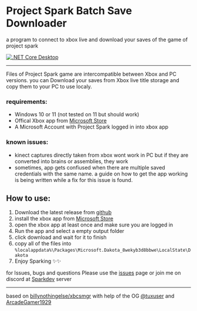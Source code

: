 # Project Spark Batch Save Downloader 
a program to connect to xbox live and download your saves of the game of project spark

[![.NET Core Desktop](https://github.com/ProjectSparkDev/ProjectSparkBatchSaveDownloader/actions/workflows/dotnet-desktop.yml/badge.svg)](https://github.com/ProjectSparkDev/ProjectSparkBatchSaveDownloader/actions/workflows/dotnet-desktop.yml)

***

Files of Project Spark game are intercompatible between Xbox and PC versions. you can Download your saves from Xbox live title storage and copy them to your PC to use localy.

### requirements:
* Windows 10 or 11 (not tested on 11 but should work)
* Offical Xbox app from [Microsoft Store](https://www.microsoft.com/store/productId/9MV0B5HZVK9Z)
* A Microsoft Account with Project Spark logged in into xbox app

### known issues:
* kinect captures directly taken from xbox wont work in PC but if they are converted into brains or assemblies, they work
* sometimes, app gets confiused when there are multiple saved credentials with the same name. a guide on how to get the app working is being written while a fix for this issue is found.

## How to use:
1. Download the latest release from [github](https://github.com/ProjectSparkDev/ProjectSparkBatchSaveDownloader/releases)
2. install the xbox app from [Microsoft Store](https://www.microsoft.com/store/productId/9MV0B5HZVK9Z)
3. open the xbox app at least once and make sure you are logged in
4. Run the app and select a empty output folder
5. click download and wait for it to finish
6. copy all of the files into `%localappdata%\Packages\Microsoft.Dakota_8wekyb3d8bbwe\LocalState\Dakota`
7. Enjoy Sparking ✨✨

for Issues, bugs and questions Please use the [issues](https://github.com/ProjectSparkDev/ProjectSparkBatchSaveDownloader/issues) page or join me on discord at [Sparkdev](https://discord.gg/zGGpFp8fSm) server

***
based on [billynothingelse/xbcsmgr](https://github.com/billynothingelse/xbcsmgr)
with help of the OG [@tuxuser](https://github.com/tuxuser) and [ArcadeGamer1929](https://github.com/ArcadeGamer1929)
